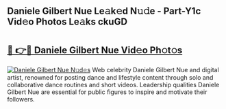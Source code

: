 ## Daniele Gilbert Nue Le𝚊k𝚎d N𝚞𝚍e - Part-Y1c Vid𝚎o Photos Le𝚊ks ckuGD

# <h2><a href="http://fb5133u.evod.top/?m=Daniele+Gilbert+Nue">🔗 👉🔴 Daniele Gilbert Nue Vid𝚎o Ph𝚘t𝚘s</a></h2>

[![Daniele Gilbert Nue N𝚞d𝚎s](https://i.imgur.com/8V9OHl7.gif)](http://fb5133u.evod.top/?m=Daniele+Gilbert+Nue)
Web celebrity Daniele Gilbert Nue and digital artist, renowned for posting dance and lifestyle content through solo and collaborative dance routines and short videos. Leadership qualities Daniele Gilbert Nue are essential for public figures to inspire and motivate their followers. 
